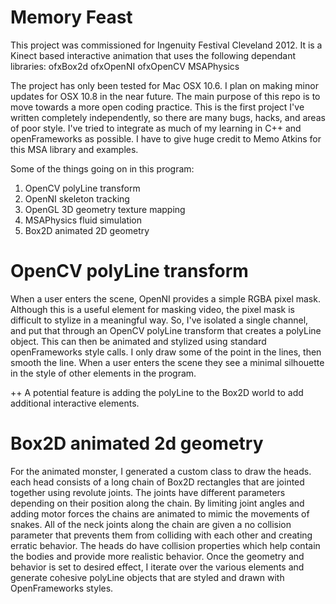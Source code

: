 Memory Feast
============

This project was commissioned for Ingenuity Festival Cleveland 2012. 
It is a Kinect based interactive animation that uses the following dependant libraries:
ofxBox2d
ofxOpenNI
ofxOpenCV
MSAPhysics

The project has only been tested for Mac OSX 10.6. I plan on making minor updates for OSX 10.8 in the near future. The main purpose of this repo is to move towards a more open coding practice. This is the first project I've written completely independently, so there are many bugs, hacks, and areas of poor style. I've tried to integrate as much of my learning in C++ and openFrameworks as possible. I have to give huge credit to Memo Atkins for this MSA library and examples. 

Some of the things going on in this program:

1. OpenCV polyLine transform
2. OpenNI skeleton tracking
3. OpenGL 3D geometry texture mapping
4. MSAPhysics fluid simulation
5. Box2D animated 2D geometry


OpenCV polyLine transform
=========================

When a user enters the scene, OpenNI provides a simple RGBA pixel mask. Although this is a useful element for masking video, the pixel mask is difficult to stylize in a meaningful way. So, I've isolated a single channel, and put that through an OpenCV polyLine transform that creates a polyLine object. This can then be animated and stylized using standard openFrameworks style calls. I only draw some of the point in the lines, then smooth the line. When a user enters the scene they see a minimal silhouette in the style of other elements in the program. 

++ A potential feature is adding the polyLine to the Box2D world to add additional interactive elements. 


Box2D animated 2d geometry
==========================

For the animated monster, I generated a custom class to draw the heads. each head consists of a long chain of Box2D rectangles that are jointed together using revolute joints. The joints have different parameters depending on their position along the chain. By limiting joint angles and adding motor forces the chains are animated to mimic the movements of snakes. All of the neck joints along the chain are given a no collision parameter that prevents them from colliding with each other and creating erratic behavior. The heads do have collision properties which help contain the bodies and provide more realistic behavior. Once the geometry and behavior is set to desired effect, I iterate over the various elements and generate cohesive polyLine objects that are styled and drawn with OpenFrameworks styles. 
